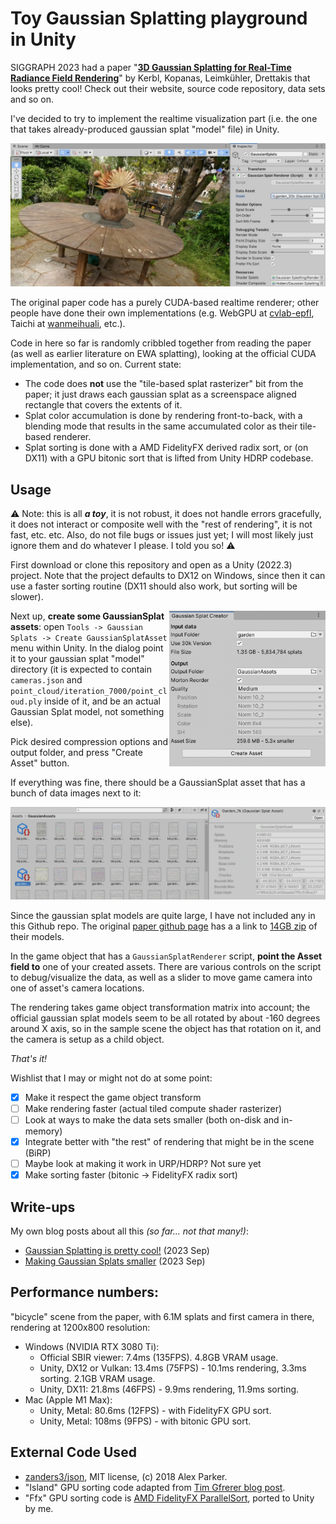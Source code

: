 # Toy Gaussian Splatting playground in Unity

SIGGRAPH 2023 had a paper "[**3D Gaussian Splatting for Real-Time Radiance Field Rendering**](https://repo-sam.inria.fr/fungraph/3d-gaussian-splatting/)" by Kerbl, Kopanas, Leimkühler, Drettakis that looks pretty cool!
Check out their website, source code repository, data sets and so on.

I've decided to try to implement the realtime visualization part (i.e. the one that takes already-produced gaussian splat "model" file) in Unity.

![Screenshot](/Doc/shotOverview.jpg?raw=true "Screenshot")

The original paper code has a purely CUDA-based realtime renderer; other
people have done their own implementations (e.g. WebGPU at [cvlab-epfl](https://github.com/cvlab-epfl/gaussian-splatting-web), Taichi at [wanmeihuali](https://github.com/wanmeihuali/taichi_3d_gaussian_splatting), etc.).

Code in here so far is randomly cribbled together from reading the paper (as well as earlier literature on EWA splatting), looking at the official CUDA implementation, and so on. Current state:
- The code does **not** use the "tile-based splat rasterizer" bit from the paper; it just draws each gaussian splat as a screenspace aligned rectangle that covers the extents of it.
- Splat color accumulation is done by rendering front-to-back, with a blending mode that results in the same accumulated color as their tile-based renderer.
- Splat sorting is done with a AMD FidelityFX derived radix sort, or (on DX11) with a GPU bitonic sort that is lifted from Unity HDRP codebase.

## Usage

:warning: Note: this is all _**a toy**_, it is not robust, it does not handle errors gracefully, it does not interact or composite well with the "rest of rendering", it is not fast, etc. etc. Also, do not file bugs or issues just yet; I will most likely just ignore them and do whatever I please. I told you so! :warning:

First download or clone this repository and open as a Unity (2022.3) project. Note that the project defaults to DX12 on Windows,
since then it can use a faster sorting routine (DX11 should also work, but sorting will be slower).

<img align="right" src="Doc/shotAssetCreator.png" width="250px">

Next up, **create some GaussianSplat assets**: open `Tools -> Gaussian Splats -> Create GaussianSplatAsset` menu within Unity. In the dialog point it to
your gaussian splat "model" directory (it is expected to contain `cameras.json` and `point_cloud/iteration_7000/point_cloud.ply` inside of it,
and be an actual Gaussian Splat model, not something else).

Pick desired compression options and output folder, and press "Create Asset" button.

If everything was fine, there should be a GaussianSplat asset that has a bunch of data images next to it:

<img src="Doc/shotAsset.png" width="600px">

Since the gaussian splat models are quite large, I have not included any in this Github repo. The original
[paper github page](https://github.com/graphdeco-inria/gaussian-splatting) has a a link to
[14GB zip](https://repo-sam.inria.fr/fungraph/3d-gaussian-splatting/datasets/pretrained/models.zip) of their models.


In the game object that has a `GaussianSplatRenderer` script, **point the Asset field to** one of your created assets.
There are various controls on the script to debug/visualize the data, as well as a slider to move game camera into one of asset's camera
locations.

The rendering takes game object transformation matrix into account; the official gaussian splat models seem to be all rotated by about
-160 degrees around X axis, so in the sample scene the object has that rotation on it, and the camera is setup as a child object.


_That's it!_

Wishlist that I may or might not do at some point:
- [x] Make it respect the game object transform
- [ ] Make rendering faster (actual tiled compute shader rasterizer)
- [ ] Look at ways to make the data sets smaller (both on-disk and in-memory)
- [x] Integrate better with "the rest" of rendering that might be in the scene (BiRP)
- [ ] Maybe look at making it work in URP/HDRP? Not sure yet
- [x] Make sorting faster (bitonic -> FidelityFX radix sort)

## Write-ups

My own blog posts about all this _(so far... not that many!)_:
* [Gaussian Splatting is pretty cool!](https://aras-p.info/blog/2023/09/05/Gaussian-Splatting-is-pretty-cool/) (2023 Sep)
* [Making Gaussian Splats smaller](https://aras-p.info/blog/2023/09/13/Making-Gaussian-Splats-smaller/) (2023 Sep)

## Performance numbers:

"bicycle" scene from the paper, with 6.1M splats and first camera in there, rendering at 1200x800 resolution:
* Windows (NVIDIA RTX 3080 Ti):
  * Official SBIR viewer: 7.4ms (135FPS). 4.8GB VRAM usage.
  * Unity, DX12 or Vulkan: 13.4ms (75FPS) - 10.1ms rendering, 3.3ms sorting. 2.1GB VRAM usage.
  * Unity, DX11: 21.8ms (46FPS) - 9.9ms rendering, 11.9ms sorting.
* Mac (Apple M1 Max):
  * Unity, Metal: 80.6ms (12FPS) - with FidelityFX GPU sort.
  * Unity, Metal: 108ms (9FPS) - with bitonic GPU sort.

## External Code Used

- [zanders3/json](https://github.com/zanders3/json), MIT license, (c) 2018 Alex Parker.
- "Island" GPU sorting code adapted from [Tim Gfrerer blog post](https://poniesandlight.co.uk/reflect/bitonic_merge_sort/).
- "Ffx" GPU sorting code is [AMD FidelityFX ParallelSort](https://github.com/GPUOpen-Effects/FidelityFX-ParallelSort), ported to Unity by me.
